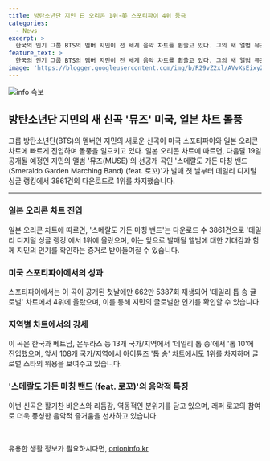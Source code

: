 ```yaml
---
title: 방탄소년단 지민 日 오리콘 1위·美 스포티파이 4위 등극
categories:
  - News
excerpt: >
  한국의 인기 그룹 BTS의 멤버 지민이 전 세계 음악 차트를 휩쓸고 있다. 그의 새 앨범 뮤즈(MUSE) 선공개 곡 스메랄도 가든 마칭 밴드(Smeraldo Garden Marching Band)는 일본 오리콘 차트에서 1위를 차지했고, 스포티파이에서도 662만 회의 재생 수를 기록하며 글로벌 차트에서 4위에 올랐다. 뿐만 아니라 한국을 비롯한 13개 국가/지역에서 톱 10에 이름을 올리며 전세계적으로 주목 받고 있다. 함께 참여한 래퍼 로꼬와의 콜라보로 활기찬 바운스와 리듬을 선보이며 전 세계 음악 팬들의 귀를 사로잡고 있다.
feature_text: >
  한국의 인기 그룹 BTS의 멤버 지민이 전 세계 음악 차트를 휩쓸고 있다. 그의 새 앨범 뮤즈(MUSE) 선공개 곡 스메랄도 가든 마칭 밴드(Smeraldo Garden Marching Band)는 일본 오리콘 차트에서 1위를 차지했고, 스포티파이에서도 662만 회의 재생 수를 기록하며 글로벌 차트에서 4위에 올랐다. 뿐만 아니라 한국을 비롯한 13개 국가/지역에서 톱 10에 이름을 올리며 전세계적으로 주목 받고 있다. 함께 참여한 래퍼 로꼬와의 콜라보로 활기찬 바운스와 리듬을 선보이며 전 세계 음악 팬들의 귀를 사로잡고 있다.
image: 'https://blogger.googleusercontent.com/img/b/R29vZ2xl/AVvXsEixyZcFfHzMRdzZMjFBmAUKJYCLCGyLL1o632UiGVXcaFdKo_bkvkuCioo0uUKlGfBVcT3P84aROyZIXSBEx3Aw5nCQ3pTgDom1WDC4m8eifvWiAmWEEVb4x6G_l8C0QH225ldMjyaFvpxGEBGNO37VmDTDMHGhJPq73UglMfDca1-0aw/s1600/blogspot.png'
---
```


<p><img src="https://blogger.googleusercontent.com/img/b/R29vZ2xl/AVvXsEixyZcFfHzMRdzZMjFBmAUKJYCLCGyLL1o632UiGVXcaFdKo_bkvkuCioo0uUKlGfBVcT3P84aROyZIXSBEx3Aw5nCQ3pTgDom1WDC4m8eifvWiAmWEEVb4x6G_l8C0QH225ldMjyaFvpxGEBGNO37VmDTDMHGhJPq73UglMfDca1-0aw/s1600/blogspot.png" alt="info 속보" /></p>

<h2 data-ke-size="size26">방탄소년단 지민의 새 신곡 '뮤즈' 미국, 일본 차트 돌풍</h2>

<p data-ke-size="size16">그룹 방탄소년단(BTS)의 멤버인 지민의 새로운 신곡이 미국 스포티파이와 일본 오리콘 차트에 빠르게 진입하며 돌풍을 일으키고 있다. 일본 오리콘 차트에 따르면, 다음달 19일 공개될 예정인 지민의 앨범 '뮤즈(MUSE)'의 선공개 곡인 '스메랄도 가든 마칭 밴드 (Smeraldo Garden Marching Band) (feat. 로꼬)'가 발매 첫 날부터 데일리 디지털 싱글 랭킹에서 3861건의 다운로드로 1위를 차지했습니다.</p>

<hr>

<h3>일본 오리콘 차트 진입</h3>

<p data-ke-size="size16">일본 오리콘 차트에 따르면, '스메랄도 가든 마칭 밴드'는 다운로드 수 3861건으로 '데일리 디지털 싱글 랭킹'에서 1위에 올랐으며, 이는 앞으로 발매될 앨범에 대한 기대감과 함께 지민의 인기를 확인하는 증거로 받아들여질 수 있습니다.</p>

<h3>미국 스포티파이에서의 성과</h3>

<p data-ke-size="size16">스포티파이에서는 이 곡이 공개된 첫날에만 662만 5387회 재생되어 '데일리 톱 송 글로벌' 차트에서 4위에 올랐으며, 이를 통해 지민의 글로벌한 인기를 확인할 수 있습니다.</p>

<h3>지역별 차트에서의 강세</h3>

<p data-ke-size="size16">이 곡은 한국과 베트남, 온두라스 등 13개 국가/지역에서 '데일리 톱 송'에서 '톱 10'에 진입했으며, 앞서 108개 국가/지역에서 아이튠즈 '톱 송' 차트에서도 1위를 차지하며 글로벌 스타의 위용을 보여주고 있습니다.</p>

<h3>'스메랄도 가든 마칭 밴드 (feat. 로꼬)'의 음악적 특징</h3>

<p data-ke-size="size16">이번 신곡은 활기찬 바운스와 리듬감, 역동적인 분위기를 담고 있으며, 래퍼 로꼬의 참여로 더욱 풍성한 음악적 즐거움을 선사하고 있습니다.</p>

<p data-ke-size="size16">&nbsp;</p>
유용한 생활 정보가 필요하시다면, <a href="https://onioninfo.kr" rel="dofollow">onioninfo.kr</a>


